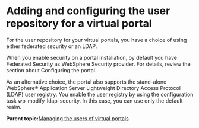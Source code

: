 # Adding and configuring the user repository for a virtual portal

For the user repository for your virtual portals, you have a choice of using either federated security or an LDAP.

When you enable security on a portal installation, by default you have Federated Security as WebSphere Security provider. For details, review the section about Configuring the portal.

As an alternative choice, the portal also supports the stand-alone WebSphere® Application Server Lightweight Directory Access Protocol \(LDAP\) user registry. You enable the user registry by using the configuration task wp-modify-ldap-security. In this case, you can use only the default realm.

**Parent topic:**[Managing the users of virtual portals ](../admin-system/advp_tsk_mng_usr.md)

